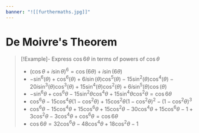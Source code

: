```yaml
---
banner: "![[furthermaths.jpg]]"
---
```

# De Moivre's Theorem 

> [!Example]- Express $\cos6\theta$ in terms of powers of $\cos\theta$
> - $(\cos\theta+i\sin\theta)^6=\cos(6\theta)+i\sin(6\theta)$
> - $-\sin^6(θ) + \cos^6(θ) + 6 i \sin(θ) \cos^5(θ) - 15 \sin^2(θ) \cos^4(θ) - 20 i \sin^3(θ) \cos^3(θ) + 15 \sin^4(θ) \cos^2(θ) + 6 i \sin^5(θ) \cos(θ)$
> - $-\sin^6\theta+\cos^6\theta-15\sin^2\theta \cos^4\theta+15\sin^4\theta \cos^2\theta=\cos6\theta$
> - $\cos^6\theta-15\cos^4\theta(1-\cos^2\theta)+15\cos^2\theta(1-\cos^2\theta)^2-(1-\cos^2\theta)^3$
> - $\cos^6\theta-15\cos^4\theta+15\cos^6\theta+15\cos^2\theta-30\cos^4\theta+15\cos^6\theta-1+3\cos^2\theta-3\cos^4\theta+\cos^6\theta=\cos6\theta$
> - $\cos6\theta=32\cos^6\theta-48\cos^4\theta+18\cos^2\theta-1$

